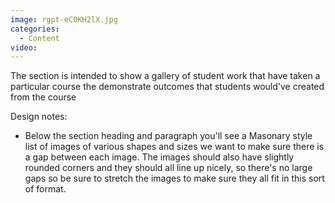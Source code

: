 ```yaml
---
image: rgpt-eC0KH2lX.jpg
categories:
  - Content
video:
---
```

The section is intended to show a gallery of student work that have taken a particular course the demonstrate outcomes that students would've created from the course

Design notes:
* Below the section heading and paragraph you'll see a Masonary style list of images of various shapes and sizes we want to make sure there is a gap between each image. The images should also have slightly rounded corners and they should all line up nicely, so there's no large gaps so be sure to stretch the images to make sure they all fit in this sort of format.